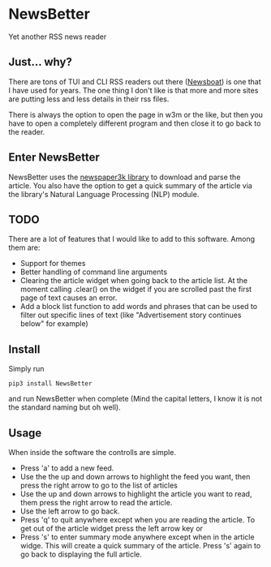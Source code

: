 # NewsBetter
Yet another RSS news reader

## Just... why?
There are tons of TUI and CLI RSS readers out there ([Newsboat](https://newsboat.org/)) is one that I have used for years. The one thing I don't like is that more and more sites are putting less and less details in their rss files.  
  
There is always the option to open the page in w3m or the like, but then you have to open a completely different program and then close it to go back to the reader.  
  
## Enter NewsBetter
NewsBetter uses the [newspaper3k library](https://newspaper.readthedocs.io/en/latest/) to download and parse the article. You also have the option to get a quick summary of the article via the library's Natural Language Processing (NLP) module.

## TODO
There are a lot of features that I would like to add to this software. Among them are:
- Support for themes
- Better handling of command line arguments
- Clearing the article widget when going back to the article list. At the moment calling .clear() on the widget if you are scrolled past the first page of text causes an error.
- Add a block list function to add words and phrases that can be used to filter out specific lines of text (like "Advertisement story continues below" for example)

## Install
Simply run 
```
pip3 install NewsBetter 
```
and run NewsBetter when complete (Mind the capital letters, I know it is not the standard naming but oh well).

## Usage
When inside the software the controlls are simple. 
- Press 'a' to add a new feed. 
- Use the the up and down arrows to highlight the feed you want, then press the right arrow to go to the list of articles
- Use the up and down arrows to highlight the article you want to read, them press the right arrow to read the article.
- Use the left arrow to go back.
- Press 'q' to quit anywhere except when you are reading the article. To get out of the article widget press the left arrow key or <esc>
- Press 's' to enter summary mode anywhere except when in the article widge. This will create a quick summary of the article. Press 's' again to go back to displaying the full article.
